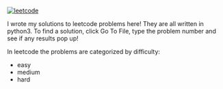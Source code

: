 [![leetcode](https://img.shields.io/badge/leetcode-profile-green)](https://leetcode.com/valeriomachado2008/)

I wrote my solutions to leetcode problems here! They are all written in python3. To find a solution, click Go To File, type the problem number and see if any results pop up!

In leetcode the problems are categorized by difficulty:
* easy
* medium
* hard


